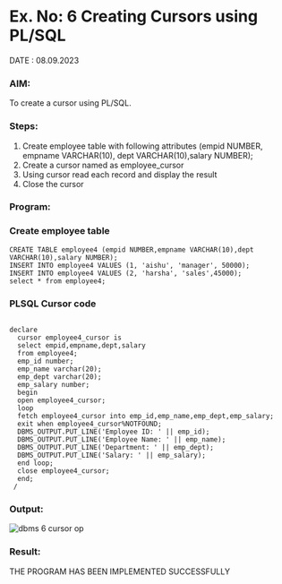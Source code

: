 # Ex. No: 6 Creating Cursors using PL/SQL

DATE : 08.09.2023

### AIM:
To create a cursor using PL/SQL.

### Steps:
1. Create employee table with following attributes (empid NUMBER, empname VARCHAR(10), dept VARCHAR(10),salary NUMBER);
2. Create a cursor named as employee_cursor
3. Using cursor read each record and display the result
4. Close the cursor

### Program:

### Create employee table
```
CREATE TABLE employee4 (empid NUMBER,empname VARCHAR(10),dept VARCHAR(10),salary NUMBER);
INSERT INTO employee4 VALUES (1, 'aishu', 'manager', 50000);
INSERT INTO employee4 VALUES (2, 'harsha', 'sales',45000);
select * from employee4;
```

### PLSQL Cursor code
```

declare
  cursor employee4_cursor is
  select empid,empname,dept,salary
  from employee4;
  emp_id number;
  emp_name varchar(20);
  emp_dept varchar(20);
  emp_salary number;
  begin
  open employee4_cursor;
  loop
  fetch employee4_cursor into emp_id,emp_name,emp_dept,emp_salary;
  exit when employee4_cursor%NOTFOUND;
  DBMS_OUTPUT.PUT_LINE('Employee ID: ' || emp_id);
  DBMS_OUTPUT.PUT_LINE('Employee Name: ' || emp_name);
  DBMS_OUTPUT.PUT_LINE('Department: ' || emp_dept);
  DBMS_OUTPUT.PUT_LINE('Salary: ' || emp_salary);
  end loop;
  close employee4_cursor;
  end; 
 /
```


### Output:
![dbms 6 cursor op](https://github.com/AtchayaSundaramoorthy/Ex-no-6-Creating-Cursors-using-PL-SQL/assets/119393516/b7866557-6881-4c06-878b-9db4f8a03ec5)


### Result:
THE PROGRAM HAS BEEN IMPLEMENTED SUCCESSFULLY
